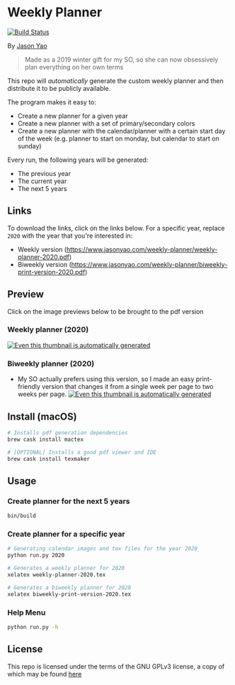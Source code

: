 # Weekly Planner
[![Build Status](https://travis-ci.org/JasonYao/weekly-planner.svg?branch=source)](https://travis-ci.org/JasonYao/weekly-planner)

By [Jason Yao](https://github.com/JasonYao/weekly-planner)

> Made as a 2019 winter gift for my SO, so she can now obsessively plan everything on her own terms

This repo will *automatically* generate the custom weekly planner
and then distribute it to be publicly available.

The program makes it easy to:
- Create a new planner for a given year
- Create a new planner with a set of primary/secondary colors
- Create a new planner with the calendar/planner with a certain start
  day of the week (e.g. planner to start on monday, but calendar to start
  on sunday)

Every run, the following years will be generated:
- The previous year
- The current year
- The next 5 years

## Links
To download the links, click on the links below. For a specific year, replace `2020` with the year that you're interested in:
- Weekly version (https://www.jasonyao.com/weekly-planner/weekly-planner-2020.pdf)
- Biweekly version (https://www.jasonyao.com/weekly-planner/biweekly-print-version-2020.pdf)

## Preview
Click on the image previews below to be brought to the pdf version
### Weekly planner (2020)
[![Even this thumbnail is automatically generated](https://www.jasonyao.com/weekly-planner/weekly-planner-2020.png)](https://www.jasonyao.com/weekly-planner/weekly-planner-2020.pdf)

### Biweekly planner (2020)
- My SO actually prefers using this version, so I made an easy print-friendly version
that changes it from a single week per page to two weeks per page.
[![Even this thumbnail is automatically generated](https://www.jasonyao.com/weekly-planner/biweekly-print-version-2020.png)
](https://www.jasonyao.com/weekly-planner/biweekly-print-version-2020.pdf)

## Install (macOS)
```sh
# Installs pdf generation dependencies
brew cask install mactex

# [OPTIONAL] Installs a good pdf viewer and IDE
brew cask install texmaker
```

## Usage
### Create planner for the next 5 years
```sh
bin/build
```

### Create planner for a specific year
```sh
# Generating calendar images and tex files for the year 2020
python run.py 2020

# Generates a weekly planner for 2020
xelatex weekly-planner-2020.tex

# Generates a biweekly planner for 2020
xelatex biweekly-print-version-2020.tex
```

### Help Menu
```sh
python run.py -h
```

## License
This repo is licensed under the terms of the GNU GPLv3 license,
a copy of which may be found [here](LICENSE)

